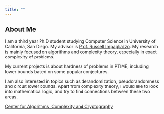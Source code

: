 ```yaml
---
title: ""
---
```


## About Me

I am a third year Ph.D student studying Computer Science in University of California, San Diego. My advisor is <a href="http://cseweb.ucsd.edu/~russell/">Prof. Russell Impagliazzo</a>. My research is mainly focused on algorithms and complexity theory, especially in exact complexity of problems.

My current projects is about hardness of problems in PTIME, including lower bounds based on some popular conjectures.

I am also interested in topics such as derandomization, pseudorandomness and circuit lower bounds. Apart from complexity theory, I would like to look into mathematical logic, and try to find connections between these two areas.

<a href="http://cacc.ucsd.edu/home.html">Center for Algorithms, Complexity and Cryptography</a><br>
